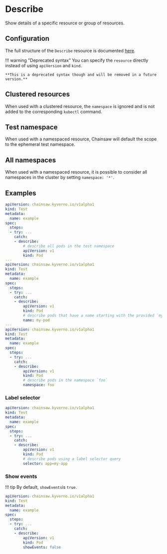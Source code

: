 # Describe

Show details of a specific resource or group of resources.

## Configuration

The full structure of the `Describe` resource is documented [here](../../reference/apis/chainsaw.v1alpha1.md#chainsaw-kyverno-io-v1alpha1-Describe).

!!! warning "Deprecated syntax"
    You can specify the `resource` directly instead of using `apiVersion` and `kind`.
    
    **This is a deprecated syntax though and will be removed in a future version.**

## Clustered resources

When used with a clustered resource, the `namespace` is ignored and is not added to the corresponding `kubectl` command.

## Test namespace

When used with a namespaced resource, Chainsaw will default the scope to the ephemeral test namespace.

## All namespaces

When used with a namespaced resource, it is possible to consider all namespaces in the cluster by setting `namespace: '*'`.

## Examples

```yaml
apiVersion: chainsaw.kyverno.io/v1alpha1
kind: Test
metadata:
  name: example
spec:
  steps:
  - try: ...
    catch:
    - describe:
        # describe all pods in the test namespace
        apiVersion: v1
        kind: Pod
---
apiVersion: chainsaw.kyverno.io/v1alpha1
kind: Test
metadata:
  name: example
spec:
  steps:
  - try: ...
    catch:
    - describe:
        apiVersion: v1
        kind: Pod
        # describe pods that have a name starting with the provided `my-pod`
        name: my-pod
---
apiVersion: chainsaw.kyverno.io/v1alpha1
kind: Test
metadata:
  name: example
spec:
  steps:
  - try: ...
    catch:
    - describe:
        apiVersion: v1
        kind: Pod
        # describe pods in the namespace `foo`
        namespace: foo
```

### Label selector

```yaml
apiVersion: chainsaw.kyverno.io/v1alpha1
kind: Test
metadata:
  name: example
spec:
  steps:
  - try: ...
    catch:
    - describe:
        apiVersion: v1
        kind: Pod
        # describe pods using a label selector query
        selector: app=my-app
```

### Show events

!!! tip
    By default, `showEvents`is `true`.

```yaml
apiVersion: chainsaw.kyverno.io/v1alpha1
kind: Test
metadata:
  name: example
spec:
  steps:
  - try: ...
    catch:
    - describe:
        apiVersion: v1
        kind: Pod
        showEvents: false
```
